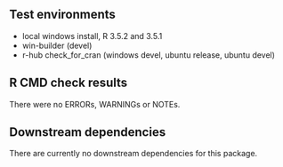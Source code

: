 ## Test environments
* local windows install, R 3.5.2 and 3.5.1
* win-builder (devel) 
* r-hub check_for_cran (windows devel, ubuntu release, ubuntu devel)

## R CMD check results
There were no ERRORs, WARNINGs or NOTEs.

## Downstream dependencies
There are currently no downstream dependencies for this package.
